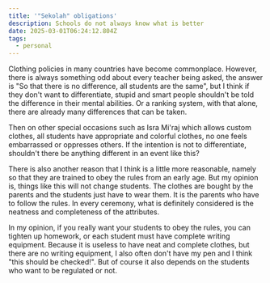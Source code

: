 ```yaml
---
title: '"Sekolah" obligations'
description: Schools do not always know what is better
date: 2025-03-01T06:24:12.804Z
tags: 
  - personal
---
```

Clothing policies in many countries have become commonplace. However, there is always something odd about every teacher being asked, the answer is "So that there is no difference, all students are the same", but I think if they don't want to differentiate, stupid and smart people shouldn't be told the difference in their mental abilities. Or a ranking system, with that alone, there are already many differences that can be taken.

Then on other special occasions such as Isra Mi'raj which allows custom clothes, all students have appropriate and colorful clothes, no one feels embarrassed or oppresses others. If the intention is not to differentiate, shouldn't there be anything different in an event like this?

There is also another reason that I think is a little more reasonable, namely so that they are trained to obey the rules from an early age. But my opinion is, things like this will not change students. The clothes are bought by the parents and the students just have to wear them. It is the parents who have to follow the rules. In every ceremony, what is definitely considered is the neatness and completeness of the attributes.

In my opinion, if you really want your students to obey the rules, you can tighten up homework, or each student must have complete writing equipment. Because it is useless to have neat and complete clothes, but there are no writing equipment, I also often don't have my pen and I think "this should be checked!". But of course it also depends on the students who want to be regulated or not.
